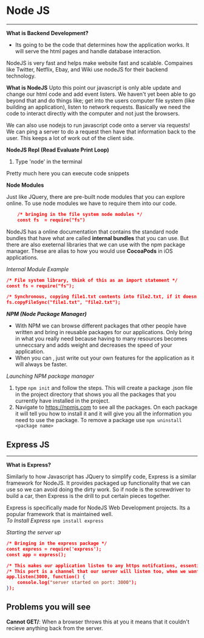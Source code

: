 # Node JS
--- 

**What is Backend Development?**
* Its going to be the code that determines how the application works. It will serve the html pages and handle database interaction.           

NodeJS is very fast and helps make website fast and scalable. Compaines like Twitter, Netflix, Ebay, and Wiki use nodeJS for their backend technology. 


**What is NodeJS**
Upto this point our javascript is only able update and change our html code and add event listers. We haven't yet been able to go beyond that and do things like; get into the users computer file system (like building an application), listen to network requests. Basically we need the code to interact directly with the computer and not just the browsers.

We can also use nodejs to run javascript code onto a server via requests! We can ping a server to do a request then have that information back to the user. This keeps a lot of work out of the client side. 


**NodeJS Repl (Read Evaluate Print Loop)**
1. Type 'node' in the terminal

Pretty much here you can execute code snippets


**Node Modules**

Just like JQuery, there are pre-built node modules that you can explore online. To use node modules we have to require them into our code. 

```json
    /* bringing in the file system node modules */
    const fs  = require("fs")

```

NodeJS has a online documentation that contains the standard node bundles that have what are called **internal bundles** that you can use. But there are also exeternal libraries that we can use with the npm package manager. These are alias to how you would use **CocoaPods** in iOS applications. 


<em> Internal Module Example </em>
```json
/* File system library, think of this as an import statement */
const fs = require("fs");

/* Synchronous, copying file1.txt contents into file2.txt, if it doesn't exist then it will create a new */
fs.copyFileSync("file1.txt", "file2.txt");
```


**<em> NPM (Node Package Manager) </em>**
* With NPM we can browse different packages that other people have written and bring in reusable packages for our applications. Only bring in what you really need because having to many resources becomes unneccsary and adds weight and decreases the speed of your application. 
* When you can , just write out your own features for the application as it will always be faster. 


<em> Launching NPM package manager </em>
1. type ```npm init``` and follow the steps. This will create a package .json file in the project directory that shows you all the packages that you currently have installed in the project. 
2. Navigate to https://npmjs.com to see all the packages. On each package it will tell you how to install it and it will give you all the information you need to use the package. To remove a package use ```npm uninstall <package name>```



## Express JS
--- 
**What is Express?**

Similarly to how Javascript has JQuery to simplify code, Express is a similar framework for NodeJS. It provides packaged up functionality that we can use so we can avoid doing the dirty work. So if node is the screwdriver to build a car, then Express is the drill to put certain pieces together. 

Express is specifically made for NodeJS Web Development projects. Its a popular framework that is maintained well. 
<br>
<em> To Install Express </em>
```npm install express```

<em> Starting the server up </em>
```json
/* Bringing in the express package */
const express = require('express');
const app = express();

/* This makes our application listen to any https notifcations, essentially creating our live server */
/* This port is a channel that our server will listen too, when we want to interact with this we would need to */
app.listen(3000, function() {
    console.log("server started on port: 3000");
});
```




**Problems you will see**
---
**Cannot GET/**: When a browser throws this at you it means that it couldn't recieve anything back from the server. 




